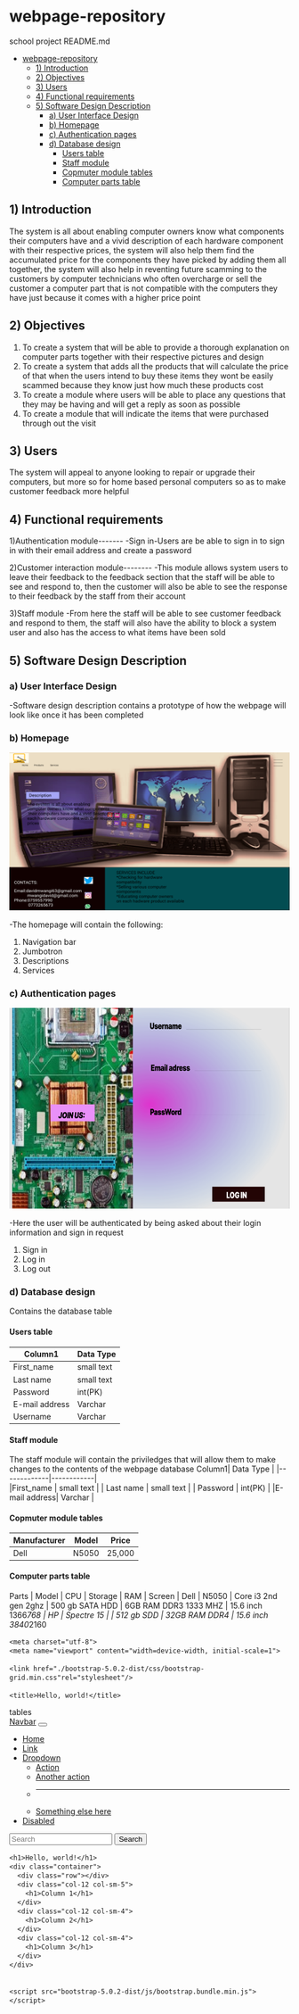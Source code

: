 # webpage-repository

school project
README.md

- [webpage-repository](#webpage-repository)
  - [1) Introduction](#1-introduction)
  - [2) Objectives](#2-objectives)
  - [3) Users](#3-users)
  - [4) Functional requirements](#4-functional-requirements)
  - [5) Software Design Description](#5-software-design-description)
    - [a) User Interface Design](#a-user-interface-design)
    - [b) Homepage](#b-homepage)
    - [c) Authentication pages](#c-authentication-pages)
    - [d) Database design](#d-database-design)
      - [Users table](#users-table)
      - [Staff module](#staff-module)
      - [Copmuter module tables](#copmuter-module-tables)
      - [Computer parts table](#computer-parts-table)

## 1) Introduction

The system is all about enabling computer owners know what components their computers have and a vivid description of each hardware component with their respective prices, the system will also help them find the accumulated price for the components they have picked by adding them all together, the system will also help in reventing future scamming to the customers by computer technicians who often overcharge or sell the customer a computer part that is not compatible with the computers they have just because it comes with a higher price point

## 2) Objectives

1. To create a system that will be able to provide a thorough explanation on computer parts together with their respective pictures and design
2. To create a system that adds all the products that will calculate the price of that when the users intend to buy these items they wont be easily scammed because they know just how much these products cost
3. To create a module where users will be able to place any questions that they may be having and will get a reply as soon as possible
4. To create a module that will indicate the items that were purchased through out the visit

## 3) Users

The system will appeal to anyone looking to repair or upgrade their computers, but more so for home based personal computers so as to make customer feedback more helpful

## 4) Functional requirements

1)Authentication module-------
-Sign in-Users are be able to sign in to sign in with their email address and create a password

2)Customer interaction module--------
-This module allows system users to leave their feedback to the feedback section that the staff will be able to see and respond to, then the customer will also be able to see the response to their feedback by the staff from their account

3)Staff module
-From here the staff will be able to see customer feedback and respond to them, the staff will also have the ability to block a system user and also has the access to what items have been sold

## 5) Software Design Description

### a) User Interface Design

-Software design description contains a prototype of how the webpage will look like once it has been completed

### b) Homepage

![homepage](documentation/homepage.png)

-The homepage will contain the following:

1. Navigation bar
2. Jumbotron
3. Descriptions
4. Services

### c) Authentication pages

![signup](documentation/signup.png)

-Here the user will be authenticated by being asked about their login information and sign in request

1. Sign in
2. Log in
3. Log out

### d) Database design

Contains the database table

#### Users table

| Column1        | Data Type  |
| -------------- | ---------- |
| First_name     | small text |
| Last name      | small text |
| Password       | int(PK)    |
| E-mail address | Varchar    |
| Username       | Varchar    |

#### Staff module

The staff module will contain the priviledges that
will allow them to
make changes to the contents of the webpage
database
Column1| Data Type |
|-------------|------------|  
 |First_name | small text |
| Last name | small text |
| Password | int(PK) |
|E-mail address| Varchar |

#### Copmuter module tables

| Manufacturer | Model | Price  |
| ------------ | ----- | ------ |
| Dell         | N5050 | 25,000 |

#### Computer parts table

Parts | Model | CPU | Storage | RAM | Screen
| Dell | N5050 | Core i3 2nd gen 2ghz | 500 gb SATA HDD | 6GB RAM DDR3 1333 MHZ | 15.6 inch 1366*768
| HP | Spectre 15 | | 512 gb SDD | 32GB RAM DDR4 | 15.6 inch 3840*2160

<meta charset="utf-8">
<meta name="viewport" content="width=device-width, initial-scale=1">
<!doctype html>
<html lang="en">
  <head>
   
    <meta charset="utf-8">
    <meta name="viewport" content="width=device-width, initial-scale=1">

    <link href="./bootstrap-5.0.2-dist/css/bootstrap-grid.min.css"rel="stylesheet"/>

    <title>Hello, world!</title>

  </head>tables
  <body>
    <div class="container-fluid">
      <nav class="navbar navbar-expand-lg navbar-light bg-light">
        <div class="container-fluid">
          <a class="navbar-brand" href="#">Navbar</a>
          <button 
          class="navbar-toggler" 
          type="button" 
          data-bs-toggle="collapse"
           data-bs-target="#navbarSupportedContent" 
           aria-controls="navbarSupportedContent" 
           aria-expanded="false"
            aria-label="Toggle navigation">
            <span class="navbar-toggler-icon"></span>
          </button>
          <div class="collapse navbar-collapse" id="navbarSupportedContent">
            <ul class="navbar-nav me-auto mb-2 mb-lg-0">
              <li class="nav-item">
                <a class="nav-link active" aria-current="page" href="#">Home</a>
              </li>
              <li class="nav-item">
                <a class="nav-link" href="#">Link</a>
              </li>
              <li class="nav-item dropdown">
                <a class="nav-link dropdown-toggle" href="#" id="navbarDropdown" role="button" data-bs-toggle="dropdown" aria-expanded="false">
                  Dropdown
                </a>
                <ul class="dropdown-menu" aria-labelledby="navbarDropdown">
                  <li><a class="dropdown-item" href="#">Action</a></li>
                  <li><a class="dropdown-item" href="#">Another action</a></li>
                  <li><hr class="dropdown-divider"></li>
                  <li><a class="dropdown-item" href="#">Something else here</a></li>
                </ul>
              </li>
              <li class="nav-item">
                <a class="nav-link disabled" href="#" tabindex="-1" aria-disabled="true">Disabled</a>
              </li>
            </ul>
            <form class="d-flex">
              <input class="form-control me-2" type="search" placeholder="Search" aria-label="Search">
              <button class="btn btn-outline-success" type="submit">Search</button>
            </form>
          </div>
        </div>
      </nav>
    </div>

    <h1>Hello, world!</h1>
    <div class="container">
      <div class="row"></div>
      <div class="col-12 col-sm-5">
        <h1>Column 1</h1>
      </div>
      <div class="col-12 col-sm-4">
        <h1>Column 2</h1>
      </div>
      <div class="col-12 col-sm-4">
        <h1>Column 3</h1>
      </div>
    </div>


    <script src="bootstrap-5.0.2-dist/js/bootstrap.bundle.min.js"></script>

  </body>
</html>
